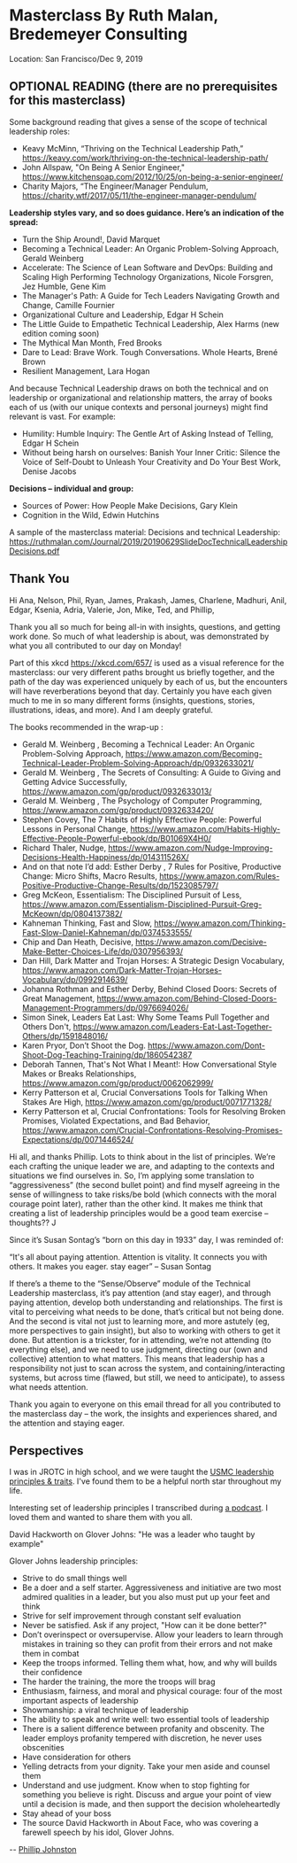 # Masterclass By Ruth Malan, Bredemeyer Consulting

Location: San Francisco/Dec 9, 2019 

## OPTIONAL READING (there are no prerequisites for this masterclass)

Some background reading that gives a sense of the scope of technical leadership roles:

* Keavy McMinn, “Thriving on the Technical Leadership Path,” https://keavy.com/work/thriving-on-the-technical-leadership-path/
* John Allspaw, "On Being A Senior Engineer,"  https://www.kitchensoap.com/2012/10/25/on-being-a-senior-engineer/
* Charity Majors, “The Engineer/Manager Pendulum, https://charity.wtf/2017/05/11/the-engineer-manager-pendulum/

**Leadership styles vary, and so does guidance.  Here’s an indication of the spread:**

* Turn the Ship Around!, David Marquet
* Becoming a Technical Leader: An Organic Problem-Solving Approach, Gerald Weinberg
* Accelerate: The Science of Lean Software and DevOps: Building and Scaling High Performing Technology Organizations, Nicole Forsgren, Jez Humble, Gene Kim
* The Manager's Path: A Guide for Tech Leaders Navigating Growth and Change, Camille Fournier
* Organizational Culture and Leadership, Edgar H Schein
* The Little Guide to Empathetic Technical Leadership, Alex Harms (new edition coming soon)
* The Mythical Man Month, Fred Brooks
* Dare to Lead: Brave Work. Tough Conversations. Whole Hearts, Brené Brown
* Resilient Management, Lara Hogan

And because Technical Leadership draws on both the technical and on leadership or organizational and relationship matters, the array of books each of us (with our unique contexts and personal journeys) might find relevant is vast. For example:
 
* Humility: Humble Inquiry: The Gentle Art of Asking Instead of Telling, Edgar H Schein
* Without being harsh on ourselves: Banish Your Inner Critic: Silence the Voice of Self-Doubt to Unleash Your Creativity and Do Your Best Work, Denise Jacobs

**Decisions – individual and group:**

* Sources of Power: How People Make Decisions, Gary Klein
* Cognition in the Wild, Edwin Hutchins

A sample of the masterclass material: Decisions and technical Leadership: https://ruthmalan.com/Journal/2019/20190629SlideDocTechnicalLeadershipDecisions.pdf

## Thank You

Hi Ana, Nelson, Phil, Ryan, James, Prakash, James, Charlene, Madhuri, Anil, Edgar, Ksenia, Adria, Valerie, Jon, Mike, Ted, and Phillip,

Thank you all so much for being all-in with insights, questions, and getting work done. So much of what leadership is about, was demonstrated by what you all contributed to our day on Monday!

Part of this xkcd https://xkcd.com/657/ is used as a visual reference for the masterclass:  our very different paths brought us briefly together, and the path of the day was experienced uniquely by each of us, but the encounters will have reverberations beyond that day.  Certainly you have each given much to me in so many different forms (insights, questions, stories, illustrations, ideas, and more). And I am deeply grateful.

The books recommended in the wrap-up :

* Gerald M. Weinberg , Becoming a Technical Leader: An Organic Problem-Solving Approach, https://www.amazon.com/Becoming-Technical-Leader-Problem-Solving-Approach/dp/0932633021/
* Gerald M. Weinberg , The Secrets of Consulting: A Guide to Giving and Getting Advice Successfully, https://www.amazon.com/gp/product/0932633013/
* Gerald M. Weinberg , The Psychology of Computer Programming, https://www.amazon.com/gp/product/0932633420/
* Stephen Covey, The 7 Habits of Highly Effective People: Powerful Lessons in Personal Change, https://www.amazon.com/Habits-Highly-Effective-People-Powerful-ebook/dp/B01069X4H0/
* Richard Thaler, Nudge, https://www.amazon.com/Nudge-Improving-Decisions-Health-Happiness/dp/014311526X/
* And on that note I’d add: Esther Derby , 7 Rules for Positive, Productive Change: Micro Shifts, Macro Results, https://www.amazon.com/Rules-Positive-Productive-Change-Results/dp/1523085797/
* Greg McKeon, Essentialism: The Disciplined Pursuit of Less, https://www.amazon.com/Essentialism-Disciplined-Pursuit-Greg-McKeown/dp/0804137382/
* Kahneman Thinking, Fast and Slow, https://www.amazon.com/Thinking-Fast-Slow-Daniel-Kahneman/dp/0374533555/
* Chip and Dan Heath, Decisive, https://www.amazon.com/Decisive-Make-Better-Choices-Life/dp/0307956393/
* Dan Hill, Dark Matter and Trojan Horses: A Strategic Design Vocabulary, https://www.amazon.com/Dark-Matter-Trojan-Horses-Vocabulary/dp/0992914639/
* Johanna Rothman and Esther Derby, Behind Closed Doors: Secrets of Great Management, https://www.amazon.com/Behind-Closed-Doors-Management-Programmers/dp/0976694026/
* Simon Sinek, Leaders Eat Last: Why Some Teams Pull Together and Others Don't, https://www.amazon.com/Leaders-Eat-Last-Together-Others/dp/1591848016/
* Karen Pryor, Don’t Shoot the Dog. https://www.amazon.com/Dont-Shoot-Dog-Teaching-Training/dp/1860542387
* Deborah Tannen,  That's Not What I Meant!: How Conversational Style Makes or Breaks Relationships, https://www.amazon.com/gp/product/0062062999/
* Kerry Patterson et al,  Crucial Conversations Tools for Talking When Stakes Are High, https://www.amazon.com/gp/product/0071771328/
* Kerry Patterson et al, Crucial Confrontations: Tools for Resolving Broken Promises, Violated Expectations, and Bad Behavior, https://www.amazon.com/Crucial-Confrontations-Resolving-Promises-Expectations/dp/0071446524/

Hi all, and thanks Phillip. Lots to think about in the list of principles. We’re each crafting the unique leader we are, and adapting to the contexts and situations we find ourselves in. So, I’m applying some translation to “aggressiveness” (the second bullet point) and find myself agreeing in the sense of willingness to take risks/be bold (which connects with the moral courage point later), rather than the other kind. It makes me think that creating a list of leadership principles would be a good team exercise – thoughts?? J

Since it’s Susan Sontag’s “born on this day in 1933” day, I was reminded of:

“It's all about paying attention. Attention is vitality. It connects you with others. It makes you eager. stay eager” – Susan Sontag
 
If there’s a theme to the “Sense/Observe” module of the Technical Leadership masterclass, it’s pay attention (and stay eager), and through paying attention, develop both understanding and relationships. The first is vital to perceiving what needs to be done, that’s critical but not being done. And the second is vital not just to learning more, and more astutely (eg, more perspectives to gain insight), but also to working with others to get it done. But attention is a trickster, for in attending, we’re not attending (to everything else), and we need to use judgment, directing our (own and collective) attention to what matters. This means that leadership has a responsibility not just to scan across the system, and containing/interacting systems, but across time (flawed, but still, we need to anticipate), to assess what needs attention.

Thank you again to everyone on this email thread for all you contributed to the masterclass day – the work, the insights and experiences shared, and the attention and staying eager.

## Perspectives

I was in JROTC in high school, and we were taught the [USMC leadership principles & traits](https://www.tecom.marines.mil/Portals/120/Docs/Student%20Materials/CREST%20Manual/RP0103.pdf). I've found them to be a helpful north star throughout my life.

Interesting set of leadership principles I transcribed during [a podcast](https://jockopodcast.com/2017/08/09/87-how-to-act-as-a-leader-importance-of-the-warrior-culture-and-in-leadership-the-clay-pigeons-of-st-lo/). I loved them and wanted to share them with you all.

David Hackworth on Glover Johns: "He was a leader who taught by example"

Glover Johns leadership principles:

* Strive to do small things well
* Be a doer and a self starter.  Aggressiveness and initiative are two most admired qualities in a leader, but you also must put up your feet and think
* Strive for self improvement through constant self evaluation
* Never be satisfied. Ask if any project, "How can it be done better?"
* Don’t overinspect or oversupervise. Allow your leaders to learn through mistakes in training so they can profit from their errors and not make them in combat
* Keep the troops informed. Telling them what, how, and why will builds their confidence
* The harder the training, the more the troops will brag
* Enthusiasm, fairness, and moral and physical courage: four of the most important aspects of leadership
* Showmanship: a viral technique of leadership
* The ability to speak and write well: two essential tools of leadership
* There is a salient difference between profanity and obscenity. The leader employs profanity tempered with discretion, he never uses obscenities
* Have consideration for others
* Yelling detracts from your dignity. Take your men aside and counsel them
* Understand and use judgment. Know when to stop fighting for something you believe is right. Discuss and argue your point of view until a decision is made, and then support the decision wholeheartedly 
* Stay ahead of your boss
* The source David Hackworth in About Face, who was covering a farewell speech by his idol, Glover Johns.
 
-- [Phillip Johnston](https://embeddedartistry.com/)

